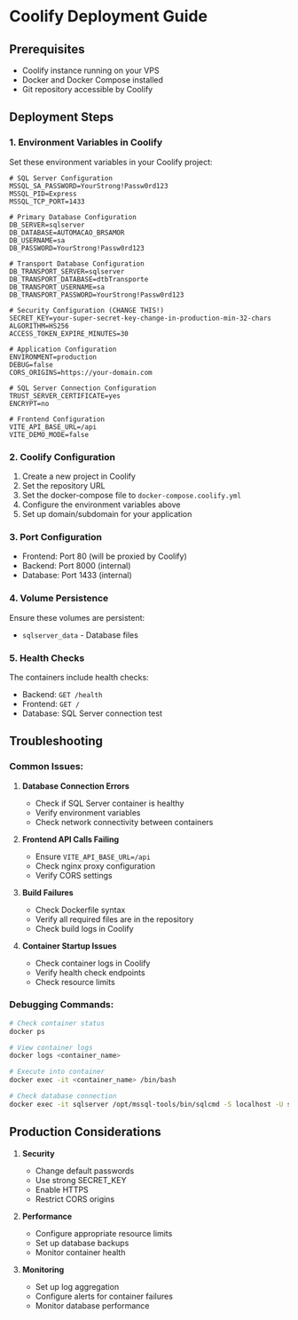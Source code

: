 # Coolify Deployment Guide

## Prerequisites
- Coolify instance running on your VPS
- Docker and Docker Compose installed
- Git repository accessible by Coolify

## Deployment Steps

### 1. Environment Variables in Coolify
Set these environment variables in your Coolify project:

```env
# SQL Server Configuration
MSSQL_SA_PASSWORD=YourStrong!Passw0rd123
MSSQL_PID=Express
MSSQL_TCP_PORT=1433

# Primary Database Configuration
DB_SERVER=sqlserver
DB_DATABASE=AUTOMACAO_BRSAMOR
DB_USERNAME=sa
DB_PASSWORD=YourStrong!Passw0rd123

# Transport Database Configuration
DB_TRANSPORT_SERVER=sqlserver
DB_TRANSPORT_DATABASE=dtbTransporte
DB_TRANSPORT_USERNAME=sa
DB_TRANSPORT_PASSWORD=YourStrong!Passw0rd123

# Security Configuration (CHANGE THIS!)
SECRET_KEY=your-super-secret-key-change-in-production-min-32-chars
ALGORITHM=HS256
ACCESS_TOKEN_EXPIRE_MINUTES=30

# Application Configuration
ENVIRONMENT=production
DEBUG=false
CORS_ORIGINS=https://your-domain.com

# SQL Server Connection Configuration
TRUST_SERVER_CERTIFICATE=yes
ENCRYPT=no

# Frontend Configuration
VITE_API_BASE_URL=/api
VITE_DEMO_MODE=false
```

### 2. Coolify Configuration
1. Create a new project in Coolify
2. Set the repository URL
3. Set the docker-compose file to `docker-compose.coolify.yml`
4. Configure the environment variables above
5. Set up domain/subdomain for your application

### 3. Port Configuration
- Frontend: Port 80 (will be proxied by Coolify)
- Backend: Port 8000 (internal)
- Database: Port 1433 (internal)

### 4. Volume Persistence
Ensure these volumes are persistent:
- `sqlserver_data` - Database files

### 5. Health Checks
The containers include health checks:
- Backend: `GET /health`
- Frontend: `GET /`
- Database: SQL Server connection test

## Troubleshooting

### Common Issues:

1. **Database Connection Errors**
   - Check if SQL Server container is healthy
   - Verify environment variables
   - Check network connectivity between containers

2. **Frontend API Calls Failing**
   - Ensure `VITE_API_BASE_URL=/api`
   - Check nginx proxy configuration
   - Verify CORS settings

3. **Build Failures**
   - Check Dockerfile syntax
   - Verify all required files are in the repository
   - Check build logs in Coolify

4. **Container Startup Issues**
   - Check container logs in Coolify
   - Verify health check endpoints
   - Check resource limits

### Debugging Commands:
```bash
# Check container status
docker ps

# View container logs
docker logs <container_name>

# Execute into container
docker exec -it <container_name> /bin/bash

# Check database connection
docker exec -it sqlserver /opt/mssql-tools/bin/sqlcmd -S localhost -U sa -P <password>
```

## Production Considerations

1. **Security**
   - Change default passwords
   - Use strong SECRET_KEY
   - Enable HTTPS
   - Restrict CORS origins

2. **Performance**
   - Configure appropriate resource limits
   - Set up database backups
   - Monitor container health

3. **Monitoring**
   - Set up log aggregation
   - Configure alerts for container failures
   - Monitor database performance